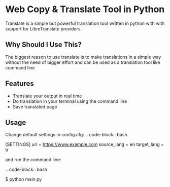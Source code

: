 # Web Copy & Translate Tool in Python
Translate is a simple but powerful translation tool written in python with with support for LibreTranslate providers.

## Why Should I Use This?
The biggest reason to use translate is to make translations in a simple way without the need of bigger effort and can be used as a translation tool like command line

## Features
- Translate your output in real time
- Do translation in your terminal using the command line
- Save translated page

## Usage
Change default settings in config.cfg:
.. code-block:: bash

   [SETTINGS]
   url = https://www.example.com
   source_lang = en
   target_lang = tr

and run the command line:

.. code-block:: bash

   $ python main.py